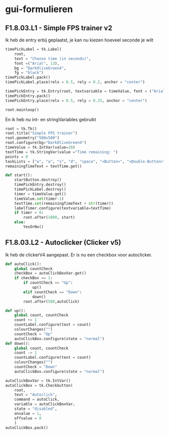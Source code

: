 # gui-formulieren
## F1.8.03.L1 - Simple FPS trainer v2
Ik heb de entry erbij geplaatst, je kan nu kiezen hoeveel seconde je wilt
``` python
timePickLabel = tk.Label(
    root, 
    text = "Choose time (in seconds)", 
    font =("Arial", 13),
    bg = "DarkOliveGreen4",
    fg = "black")
timePickLabel.pack()
timePickLabel.place(relx = 0.5, rely = 0.2, anchor = "center")

timePickEntry = tk.Entry(root, textvariable = timeValue, font = ("Arial", 13), justify ="center")
timePickEntry.pack()
timePickEntry.place(relx = 0.5, rely = 0.25, anchor = "center")

root.mainloop()
```
En ik heb nu int- en stringVariables gebruikt
``` python
root = tk.Tk()
root.title("Simple FPS trainer")
root.geometry("500x500")
root.configure(bg="DarkOliveGreen4")
timeValue = tk.IntVar(value=20)
textTime = tk.StringVar(value ="Time remaining: ")
points = 0
taskLists = ["w", "a", "s", "d", "space", "<Button>", "<Double-Button>", "<Triple-Button>"]
remainingTimeText = textTime.get()
```
``` python 
def start():
    startButton.destroy()
    timePickEntry.destroy()
    timePickLabel.destroy()
    timer = timeValue.get()
    timeValue.set(timer-1)
    textTime.set(remainingTimeText + str(timer))
    labelTimer.configure(textvariable=textTime)
    if timer > 0:
        root.after(1000, start)
    else:
        YesOrNo()
```
## F1.8.03.L2 - Autoclicker (Clicker v5)
Ik heb de clickerV4 aangepast. Er is nu een checkbox voor autoclicker.
``` python
def autoClick():
    global countCheck
    checkBox = autoClickBoxVar.get()
    if checkBox == 1:
        if countCheck == "Up":
            up()
        elif countCheck == "Down":
            down()
        root.after(500,autoClick)
```
``` python
def up():
    global count, countCheck
    count += 1
    countLabel.configure(text = count)
    colourChanges("")
    countCheck = "Up"
    autoClickBox.configure(state = "normal")
def down():
    global count, countCheck
    count -= 1
    countLabel.configure(text = count)
    colourChanges("")
    countCheck = "Down"
    autoClickBox.configure(state = "normal")
```
``` python
autoClickBoxVar = tk.IntVar()
autoClickBox = tk.Checkbutton(
    root, 
    text = "Autoclick",
    command = autoClick,
    variable = autoClickBoxVar,
    state = "disabled",
    onvalue = 1, 
    offvalue = 0
    )
autoClickBox.pack()
```